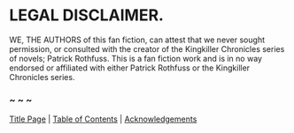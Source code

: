 # LEGAL DISCLAIMER.


WE, THE AUTHORS of this fan fiction, can attest that we never sought permission, or consulted with the creator of the Kingkiller Chronicles series of novels; Patrick Rothfuss. This is a fan fiction work and is in no way endorsed or affiliated with either Patrick Rothfuss or the Kingkiller Chronicles series.

### ~ ~ ~

[Title Page](Title_Page.md) | [Table of Contents](Table_of_Contents.md) | [Acknowledgements](Acknowledgements.md)
